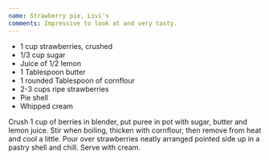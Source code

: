 ```yaml
---
name: Strawberry pie, Livi's
comments: Impressive to look at and very tasty.
---
```


* 1 cup strawberries, crushed
* 1/3 cup sugar
* Juice of 1/2 lemon
* 1 Tablespoon butter
* 1 rounded Tablespoon of cornflour
* 2-3 cups ripe strawberries
* Pie shell
* Whipped cream

Crush 1 cup of berries in blender, put puree in pot with sugar, butter and lemon juice.  Stir when boiling, thicken with cornflour, then remove from heat and cool a little.  Pour over strawberries neatly arranged pointed side up in a pastry shell and chill.
Serve with cream.

